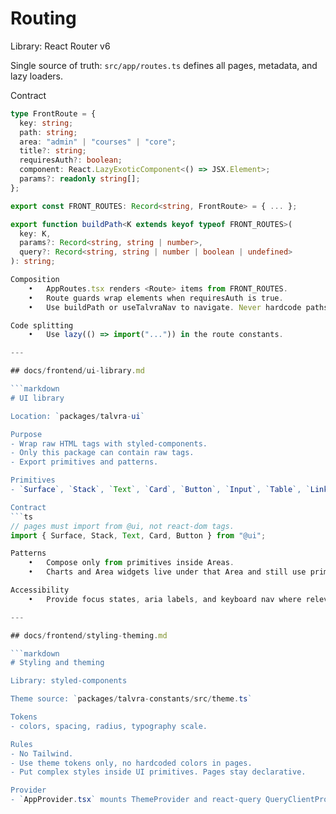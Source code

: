 # Routing

Library: React Router v6

Single source of truth: `src/app/routes.ts` defines all pages, metadata, and lazy loaders.

Contract
```ts
type FrontRoute = {
  key: string;
  path: string;
  area: "admin" | "courses" | "core";
  title?: string;
  requiresAuth?: boolean;
  component: React.LazyExoticComponent<() => JSX.Element>;
  params?: readonly string[];
};

export const FRONT_ROUTES: Record<string, FrontRoute> = { ... };

export function buildPath<K extends keyof typeof FRONT_ROUTES>(
  key: K,
  params?: Record<string, string | number>,
  query?: Record<string, string | number | boolean | undefined>
): string;

Composition
	•	AppRoutes.tsx renders <Route> items from FRONT_ROUTES.
	•	Route guards wrap elements when requiresAuth is true.
	•	Use buildPath or useTalvraNav to navigate. Never hardcode paths.

Code splitting
	•	Use lazy(() => import("...")) in the route constants.

---

## docs/frontend/ui-library.md

```markdown
# UI library

Location: `packages/talvra-ui`

Purpose
- Wrap raw HTML tags with styled-components.
- Only this package can contain raw tags.
- Export primitives and patterns.

Primitives
- `Surface`, `Stack`, `Text`, `Card`, `Button`, `Input`, `Table`, `Link`.

Contract
```ts
// pages must import from @ui, not react-dom tags.
import { Surface, Stack, Text, Card, Button } from "@ui";

Patterns
	•	Compose only from primitives inside Areas.
	•	Charts and Area widgets live under that Area and still use primitives.

Accessibility
	•	Provide focus states, aria labels, and keyboard nav where relevant.

---

## docs/frontend/styling-theming.md

```markdown
# Styling and theming

Library: styled-components

Theme source: `packages/talvra-constants/src/theme.ts`

Tokens
- colors, spacing, radius, typography scale.

Rules
- No Tailwind.
- Use theme tokens only, no hardcoded colors in pages.
- Put complex styles inside UI primitives. Pages stay declarative.

Provider
- `AppProvider.tsx` mounts ThemeProvider and react-query QueryClientProvider.